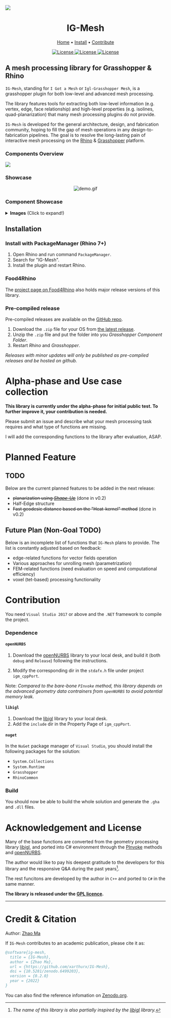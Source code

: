 <!-- title img and links -->
![](https://raw.githubusercontent.com/xarthurx/IG-Mesh/master/graphics/title_img.png)

<h1 align="center">IG-Mesh</h1>
<div align="center">
	<a href="https://github.com/xarthurx/IG-Mesh/">Home</a>
  <span> • </span>
	<a href="https://github.com/xarthurx/IG-Mesh/#Installation">Install</a>
  <span> • </span>
       	<a href="https://github.com/xarthurx/IG-Mesh/#Contribution">Contribute</a>
  <p></p>
</div> 


<!-- shields.io stuff -->
<div align="center">

<a href="https://www.rhino3d.com/7/" >
<img alt="License" src="https://img.shields.io/badge/Rhino-7.0-9cf?style=flat-square"> </a>

<a href="https://www.grasshopper3d.com" >
<img alt="License" src="https://img.shields.io/badge/Grasshopper-1.0-brightgreen?style=flat-square"> </a>

<a href="https://github.com/xarthurx/IG-Mesh/blob/master/LICENSE" >
<img alt="License" src="https://img.shields.io/github/license/xarthurx/IG-Mesh?style=flat-square"> </a>

</div> 

## A mesh processing library for Grasshopper & Rhino

`IG-Mesh`, standing for `I Got a Mesh` or `Igl-Grasshopper Mesh`, is a grasshopper plugin for both low-level and advanced mesh processing.

The library features tools for extracting both low-level information (e.g. vertex, edge, face relationship) and high-level properties (e.g. isolines, quad-planarization) that many mesh processing plugins do not provide.

`IG-Mesh` is developed for the general architecture, design, and fabrication community, hoping to fill the gap of mesh operations in any design-to-fabrication pipelines. The goal is to resolve the long-lasting pain of interactive mesh processing on the [Rhino](https://www.rhino3d.com) \& [Grasshopper](https://www.grasshopper3d.com) platform.

### Components Overview
![](https://raw.githubusercontent.com/xarthurx/IG-Mesh/master/graphics/overview_img.png)

### Showcase 
<p align="center">
  <img src="https://raw.githubusercontent.com/xarthurx/IG-Mesh/master/graphics/demo.gif" alt="demo.gif"/>
</p>

### Component Showcase

<details><summary> <b>Images</b> (Click to expand!)</summary>

![Universal Random Points](https://user-images.githubusercontent.com/59060246/130129880-59ab1ad5-9aa6-4f50-9ddd-d8dde0c16257.png)

</details>


## Installation 

### Install with **PackageManager** (Rhino 7+)
1. Open Rhino and run command `PackageManager`.
2. Search for "IG-Mesh".
3. Install the plugin and restart Rhino.

### Food4Rhino 
The [project page on Food4Rhino](https://www.food4rhino.com/en/app/ig-mesh) also holds major release versions of this library.

### Pre-compiled release
Pre-compiled releases are available on the [GitHub repo](https://github.com/xarthurx/IG-Mesh).

1. Download the `.zip` file for your OS from [the latest release](https://github.com/xarthurx/IG-Mesh/releases/latest).
2. Unzip the `.zip` file and put the folder into you *Grasshopper Component Folder*.
3. Restart *Rhino* and *Grasshopper*.

*Releases with minor updates will only be published as pre-compiled releases and be hosted on github.*


# Alpha-phase and Use case collection
**This library is currently under the alpha-phase for initial public test. To further improve it, your contribution is needed.**

Please submit an issue and describe what your mesh processing task requires and what type of functions are missing.

I will add the corresponding functions to the library after evaluation, ASAP.


# Planned Feature 
## TODO
Below are the current planned features to be added in the next release:
- ~~planarization using [*Shape-Up*](https://lgg.epfl.ch/publications/2012/shapeup/index.php)~~ (done in v0.2)
- Half-Edge structure
- ~~Fast geodesic distance based on the "Heat-kernel" method~~ (done in v0.2)


## Future Plan (Non-Goal TODO)
Below is an incomplete list of functions that `IG-Mesh` plans to provide. The list is constantly adjusted based on feedback:

- edge-related functions for vector fields operation 
- Various approaches for unrolling mesh (parametrization)
- FEM-related functions (need evaluation on speed and computational efficiency)
- voxel (tet-based) processing functionality


# Contribution

You need `Visual Studio 2017` or above and the `.NET` framework to compile the project.

### Dependence
#### `openNURBS`
1. Download the [openNURBS](https://github.com/mcneel/opennurbs) library to your local desk, and build it (both `debug` and `Release`) following the instructions.

2. Modify the corresponding dir in the `stdafx.h` file under project `igm_cppPort`.

Note: *Compared to the bare-bone `PInvoke` method, this library depends on the advanced geometry data contrainers from `openNURBS` to avoid potential memory leak.*

#### `libigl`

1. Download the [libigl](https://libigl.github.io) library to your local desk. 
2. Add the `include` dir in the Property Page of `igm_cppPort`.

#### `nuget` 
In the `NuGet` package manager of `Visual Studio`, you should install the following packages for the solution:
- `System.Collections`
- `System.Runtime`
- `Grasshopper`
- `RhinoCommon`

### Build
You should now be able to build the whole solution and generate the `.gha` and `.dll` files.


# Acknowledgement and License

Many of the base functions are converted from the geometry processing library [libigl](https://libigl.github.io), and ported into C# environment through the [PInvoke](https://www.grasshopper3d.com/forum/topics/link-use-c-code-or-c-lib-with-new-gh-plugin) methods and [openNURBS](https://github.com/mcneel/opennurbs).

The author would like to pay his deepest gratitude to the developers for this library and the responsive Q\&A during the past years[^1].

The rest funcitons are developed by the author in `C++` and ported to `C#` in the same manner.

[^1]: *The name of this library is also partially inspired by the [libigl](https://libigl.github.io) library.*


**The library is released under the [GPL licence](https://github.com/xarthurx/IG-Mesh/blob/master/LICENSE).**

---
# Credit & Citation 
Author: [Zhao Ma](https://beyond-disciplines.com)

If `IG-Mesh` contributes to an academic publication, please cite it as:
```bib
@software{ig-mesh,
  title = {IG-Mesh},
  author = {Zhao Ma},
  url = {https://github.com/xarthurx/IG-Mesh},
  doi = {10.5281/zenodo.6499203},
  version = {0.2.0}
  year = {2022}
}
```
You can also find the reference infomation on [Zenodo.org](https://zenodo.org/record/6499203).

